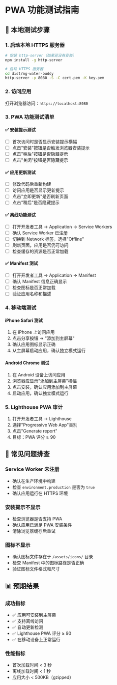 # PWA 功能测试指南

## 🧪 本地测试步骤

### 1. 启动本地 HTTPS 服务器
```bash
# 安装 http-server（如果还没有安装）
npm install -g http-server

# 启动 HTTPS 服务器
cd dist/ng-water-buddy
http-server -p 8080 -S -C cert.pem -K key.pem
```

### 2. 访问应用
打开浏览器访问：`https://localhost:8080`

### 3. PWA 功能测试清单

#### ✅ 安装提示测试
- [ ] 首次访问时是否显示安装提示横幅
- [ ] 点击"安装"按钮是否触发浏览器安装提示
- [ ] 点击"稍后"按钮是否隐藏提示
- [ ] 点击"关闭"按钮是否隐藏提示

#### ✅ 应用更新测试
- [ ] 修改代码后重新构建
- [ ] 访问应用是否显示更新提示
- [ ] 点击"立即更新"是否刷新页面
- [ ] 点击"稍后"是否隐藏提示

#### ✅ 离线功能测试
- [ ] 打开开发者工具 → Application → Service Workers
- [ ] 确认 Service Worker 已注册
- [ ] 切换到 Network 标签，选择"Offline"
- [ ] 刷新页面，应用是否仍可访问
- [ ] 检查缓存的资源是否正常加载

#### ✅ Manifest 测试
- [ ] 打开开发者工具 → Application → Manifest
- [ ] 确认 Manifest 信息正确显示
- [ ] 检查图标是否正常加载
- [ ] 验证应用名称和描述

### 4. 移动端测试

#### iPhone Safari 测试
1. 在 iPhone 上访问应用
2. 点击分享按钮 → "添加到主屏幕"
3. 确认应用图标显示正确
4. 从主屏幕启动应用，确认独立模式运行

#### Android Chrome 测试
1. 在 Android 设备上访问应用
2. 浏览器应显示"添加到主屏幕"横幅
3. 点击安装，确认应用添加到主屏幕
4. 启动应用，确认独立模式运行

### 5. Lighthouse PWA 审计
1. 打开开发者工具 → Lighthouse
2. 选择"Progressive Web App"类别
3. 点击"Generate report"
4. 目标：PWA 评分 ≥ 90

## 🐛 常见问题排查

### Service Worker 未注册
- 确认在生产环境中构建
- 检查 `environment.production` 是否为 `true`
- 确认应用运行在 HTTPS 环境

### 安装提示不显示
- 检查浏览器是否支持 PWA
- 确认应用已满足 PWA 安装条件
- 清除浏览器缓存后重试

### 图标不显示
- 确认图标文件存在于 `/assets/icons/` 目录
- 检查 Manifest 中的图标路径是否正确
- 验证图标文件格式和尺寸

## 📊 预期结果

### 成功指标
- ✅ 应用可安装到主屏幕
- ✅ 支持离线访问
- ✅ 自动更新检测
- ✅ Lighthouse PWA 评分 ≥ 90
- ✅ 在移动设备上正常运行

### 性能指标
- 首次加载时间 < 3 秒
- 离线加载时间 < 1 秒
- 应用大小 < 500KB（gzipped）

